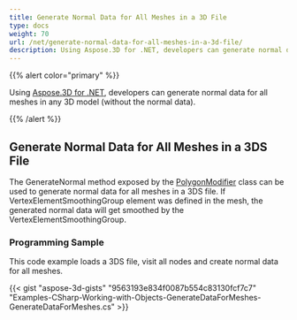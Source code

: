```yaml
---
title: Generate Normal Data for All Meshes in a 3D File
type: docs
weight: 70
url: /net/generate-normal-data-for-all-meshes-in-a-3d-file/
description: Using Aspose.3D for .NET, developers can generate normal data for all meshes in any 3D model (without the normal data).
---
```


{{% alert color="primary" %}}

Using [Aspose.3D for .NET](https://products.aspose.com/3d/net/), developers can generate normal data for all meshes in any 3D model (without the normal data).

{{% /alert %}}
## **Generate Normal Data for All Meshes in a 3DS File**
The GenerateNormal method exposed by the [PolygonModifier](https://reference.aspose.com/3d/net/aspose.threed.entities/polygonmodifier) class can be used to generate normal data for all meshes in a 3DS file. If VertexElementSmoothingGroup element was defined in the mesh, the generated normal data will get smoothed by the VertexElementSmoothingGroup.
### **Programming Sample**
This code example loads a 3DS file, visit all nodes and create normal data for all meshes.

{{< gist "aspose-3d-gists" "9563193e834f0087b554c83130fcf7c7" "Examples-CSharp-Working-with-Objects-GenerateDataForMeshes-GenerateDataForMeshes.cs" >}}

